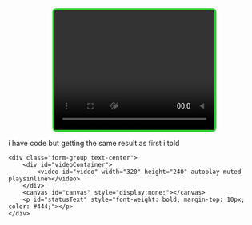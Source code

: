 <style>
    .video-wrapper {
        display: flex;
        justify-content: center;
        align-items: center;
    }

    #videoContainer {
        border: 4px solid limegreen;
        border-radius: 8px;
        padding: 0;
        line-height: 0;
        display: inline-block;
    }

    #videoContainer video {
        width: 320px;
        height: 240px;
        margin: 0;
        padding: 0;
        border: none;
        display: block;
        transform: scaleX(-1);
    }

    #statusText {
        font-weight: bold;
        margin-top: 10px;
        color: #444;
        text-align: center;
    }
</style>

<div class="form-group video-wrapper">
    <div id="videoContainer">
        <video id="video" autoplay muted playsinline></video>
    </div>
</div>
<canvas id="canvas" style="display:none;"></canvas>
<p id="statusText"></p>




i have code but getting the same result as first i told 
<style>

   
    #videoContainer {
    display: inline-block;
   
    border: 4px solid limegreen; 
    border-radius: 8px;
    padding: 0;
    line-height: 0; 
}

video {
    display: block;
    width: 320px;
    height: 240px;
    transform: scaleX(-1);
    -webkit-transform: scaleX(-1); 
    -moz-transform: scaleX(-1);
}

</style>

    <div class="form-group text-center">
        <div id="videoContainer">
            <video id="video" width="320" height="240" autoplay muted playsinline></video>
        </div>
        <canvas id="canvas" style="display:none;"></canvas>
        <p id="statusText" style="font-weight: bold; margin-top: 10px; color: #444;"></p>
    </div>

 
